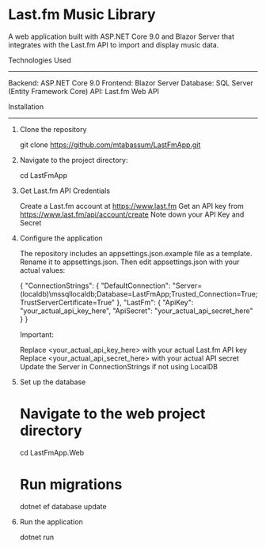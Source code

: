 # Last.fm Music Library

A web application built with ASP.NET Core 9.0 and Blazor Server that integrates with the Last.fm API to import and display music data.


Technologies Used

---

Backend: ASP.NET Core 9.0
Frontend: Blazor Server
Database: SQL Server (Entity Framework Core)
API: Last.fm Web API



Installation

---

1. Clone the repository

   git clone https://github.com/mtabassum/LastFmApp.git
   
2. Navigate to the project directory:


   cd LastFmApp

   

1. Get Last.fm API Credentials
   

   Create a Last.fm account at https://www.last.fm
   Get an API key from https://www.last.fm/api/account/create
   Note down your API Key and Secret
   

4. Configure the application

   The repository includes an appsettings.json.example file as a template. Rename it to appsettings.json.
   Then edit appsettings.json with your actual values:

   {
   "ConnectionStrings": {
   "DefaultConnection": "Server=(localdb)\\mssqllocaldb;Database=LastFmApp;Trusted\_Connection=True;TrustServerCertificate=True"
   },
   "LastFm": {
   "ApiKey": "your\_actual\_api\_key\_here",
   "ApiSecret": "your\_actual\_api\_secret\_here"
   }
   }

   Important:

   Replace <your\_actual\_api\_key\_here> with your actual Last.fm API key
   Replace <your\_actual\_api\_secret\_here> with your actual API secret
   Update the Server in ConnectionStrings if not using LocalDB
   

5. Set up the database

   # Navigate to the web project directory

   cd LastFmApp.Web

   # Run migrations

   dotnet ef database update

   

6. Run the application

   dotnet run

